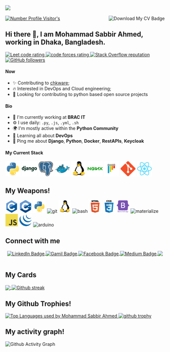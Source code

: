 

<!-- Assalamuwalaikum -->

<a src="https://github.com/msahmedme">
    <img src="https://scontent.fdac99-1.fna.fbcdn.net/v/t39.30808-6/276153283_1393023527813124_4821094672048273153_n.jpg?_nc_cat=105&ccb=1-7&_nc_sid=e3f864&_nc_ohc=uuFCZo5ARVgAX9t5eFP&tn=5bg66K8nR_ISHEwW&_nc_ht=scontent.fdac99-1.fna&oh=00_AT9gMF9y1y6wsDMz780uW3Nj8L3CVaLeR9xaiOzrwhYFSg&oe=63463A43"/>
</a>

<!-- ###########################################################################################################-->

<!--Profile View Counter & CV Download button-->

<p>
    <!-- Profile View Counter -->
    <a href="#" align="left">
        <img src="https://gpvc.arturio.dev/msahmedme" alt="Number Profile Visitor's" height=28>
    </a>
    <!-- CV Download Button-->
    <a href="https://github.com/msahmedme/msahmedme/raw/main/data/Mohammad%20Sabbir%20Ahmed's%20Resume.pdf"
        target="_blank">
        <img src="https://img.shields.io/badge/Checkout-MyCV-Green" alt="Download My CV Badge" height=28
            align="right">
    </a>
</p>

<!-- ###########################################################################################################-->

## Hi there 👋, I am Mohammad Sabbir Ahmed, working in Dhaka, Bangladesh.

<!-- ###########################################################################################################-->

<p align="left">
    <a href="https://leetcode.com/msahmedme/">
        <img src="https://cp-logo.vercel.app/leetcode/msahmedme" alt="Leet code rating" />
    </a>
    <a href="https://codeforces.com/profile/msahmedme">
        <img src="https://raw.githubusercontent.com/msahmedme/cf-stats/main/output/rating.svg"
            alt="code forces rating" />
    </a>
    <a href="https://stackoverflow.com/users/20088705/msahmedme">
        <img alt="Stack Overflow reputation"
            src="https://img.shields.io/stackexchange/stackoverflow/r/20088705?color=orange&label=reputation&logo=stackoverflow">
    </a>
    <a href="https://github.com/msahmedme?tab=followers">
        <img alt="GitHub followers" src="https://img.shields.io/github/followers/msahmedme?color=green&logo=github">
    </a>

</p>

#### Now

- ✨ Contributing to [chkware](https://github.com/chkware/cli);
- :fire: Interested in DevOps and Cloud engineering;
- :calendar: Looking for contributing to python based open source projects

#### Bio

- 🏢 I'm currently working at **BRAC IT**
- ⚙️ I use daily: `.py`, `.js`, `.yml`, `.sh`
- 🌍 I'm mostly active within the **Python Community**
- 🌱 Learning all about **DevOps**
- 💬 Ping me about **Django**, **Python**, **Docker**, **RestAPIs**, **Keycloak**
<!-- - 📫 Reach me: [twitter.com/msahmedme/](https://twitter.com/) -->
<!-- - 📝 Checkout my [Resume](https://github.com/msahmedme/msahmedme/blob/main/data/Mohammad%20Sabbir%20Ahmed's%20Resume.pdf). -->

#### My Current Stack

<img height="48" src="img/python-original.svg" alt="python"> <img height="48" src="img/django-plain-wordmark.svg"
    alt="Django"> <img height="48" src="img/postgresql-original.svg" alt="postgress"> <img height="48"
    src="img/docker-original.svg" alt="Docker"> <img height="48" src="img/linux-original.svg" alt="linux"> <img
    height="48" src="img/nginx-original.svg" alt="nginx"> <img height="48" src="img/pytest-original.svg"
    alt="pytest"> <img height="48" src="img/git-original.svg" alt="git"> <img height="48"
    src="img/react-original.svg" alt="react">



<!-- ###########################################################################################################-->

<div align="left">
    <!--Add virtual judge badges-->
</div>


<!--Tutorial: https://www.sitepoint.com/github-profile-readme/-->

<!-- ###########################################################################################################-->

<!-- Giphy Animation-->
<!-- <div id="header" align="center" >  -->
<!--   <img src="https://media.giphy.com/media/RJVw6tIfb2dIwTHFb0/giphy.gif" height=auto width=100%/> -->
<!-- </div> -->

<!-- ###########################################################################################################-->


## My Weapons!
<p align="left">
    <!-- C-icon -->
    <a href="https://www.cprogramming.com/" target="_blank" rel="noreferrer" style="text-decoration: none;">
        <img src="https://raw.githubusercontent.com/devicons/devicon/master/icons/c/c-original.svg" alt="c"
            width="40" height="40" />
    </a>
    <!-- C++-icon -->
    <a href="https://www.w3schools.com/cpp/" target="_blank" rel="noreferrer" style="text-decoration: none;">
        <img src="https://raw.githubusercontent.com/devicons/devicon/master/icons/cplusplus/cplusplus-original.svg"
            alt="cplusplus" width="40" height="40" />
    </a>
    <!-- Python-icon -->
    <a href="https://www.python.org" target="_blank" rel="noreferrer" style="text-decoration: none;">
        <img src="https://raw.githubusercontent.com/devicons/devicon/master/icons/python/python-original.svg"
            alt="python" width="40" height="40" />
    </a>
    <!-- git-icon -->
    <a href="https://git-scm.com/" target="_blank" rel="noreferrer" style="text-decoration: none;">
        <img src="https://www.vectorlogo.zone/logos/git-scm/git-scm-icon.svg" alt="git" width="40" height="40" />
    </a>
    <!-- Linux-icon -->
    <a href="https://www.linux.org/" target="_blank" rel="noreferrer" style="text-decoration: none;">
        <img src="https://raw.githubusercontent.com/devicons/devicon/master/icons/linux/linux-original.svg"
            alt="linux" width="40" height="40" />
    </a>
    <!-- Bash-icon -->
    <a href="https://www.gnu.org/software/bash/" target="_blank" rel="noreferrer" style="text-decoration: none;">
        <img src="https://www.vectorlogo.zone/logos/gnu_bash/gnu_bash-icon.svg" alt="bash" width="40" height="40" />
    </a>
    <!-- HTML5-icon -->
    <a href="https://www.w3.org/html/" target="_blank" rel="noreferrer" style="text-decoration: none;">
        <img src="https://raw.githubusercontent.com/devicons/devicon/master/icons/html5/html5-original-wordmark.svg"
            alt="html5" width="40" height="40" />
    </a>
    <!-- CSS3-icon -->
    <a href="https://www.w3schools.com/css/" target="_blank" rel="noreferrer" style="text-decoration: none;">
        <img src="https://raw.githubusercontent.com/devicons/devicon/master/icons/css3/css3-original-wordmark.svg"
            alt="css3" width="40" height="40" />
    </a>
    <!-- Bootstrap-icon -->
    <a href="https://getbootstrap.com" target="_blank" rel="noreferrer" style="text-decoration: none;">
        <img src="https://raw.githubusercontent.com/devicons/devicon/master/icons/bootstrap/bootstrap-plain-wordmark.svg"
            alt="bootstrap" width="40" height="40" />
    </a>
    <!-- MaterializeCSS-icon -->
    <a href="https://materializecss.com/" target="_blank" rel="noreferrer" style="text-decoration: none;">
        <img src="https://raw.githubusercontent.com/prplx/svg-logos/5585531d45d294869c4eaab4d7cf2e9c167710a9/svg/materialize.svg"
            alt="materialize" width="40" height="40" />
    </a>
    <!-- JavaScript-icon -->
    <a href="https://developer.mozilla.org/en-US/docs/Web/JavaScript" target="_blank" rel="noreferrer"
        style="text-decoration: none;">
        <img src="https://raw.githubusercontent.com/devicons/devicon/master/icons/javascript/javascript-original.svg"
            alt="javascript" width="40" height="40" />
    </a>
    <!-- jQuery-icon -->
    <a href="https://jquery.com/" target="_blank" rel="noreferrer" style="text-decoration: none;">
        <img src="https://raw.githubusercontent.com/devicons/devicon/master/icons/jquery/jquery-original.svg"
            alt="jQuery" width="40" height="40" />
    </a>
    <!-- Arduino-icon -->
    <a href="https://www.arduino.cc/" target="_blank" rel="noreferrer" style="text-decoration: none;">
        <img src="https://cdn.worldvectorlogo.com/logos/arduino-1.svg" alt="arduino" width="40" height="40" />
    </a>

</p>


<!-- ###########################################################################################################-->

## Connect with me

<div id="badges" align="center">
    <a href="https://www.linkedin.com/in/msahmedme/">
        <img align="center" src="https://shields.io/badge/LinkedIn-blue?logo=linkedin&logoColor=white&style=for-the-badge" alt="LinkedIn Badge" height=28 width=auto>
    </a>
    <a href="mailto:smsabbirahmedse.me@gmail.com">
        <img align="center" src="https://img.shields.io/badge/Gmail-D14836?style=for-the-badge&logo=gmail&logoColor=white" alt="Gamil Badge" height=28 width=auto>
    </a>
    <a href="https://www.facebook.com/msabbirahmedse/">
        <img align="center" src="https://shields.io/badge/Facebook-blue?logo=facebook&logoColor=white&style=for-the-badge" alt="Facebook Badge" height=28 width=auto>
    </a>
    <a href="https://medium.com/@msahmedme">
        <img align="center" src="https://shields.io/badge/Medium-black?logo=medium&logoColor=white&style=for-the-badge" alt="Medium Badge" height=28 width=auto>
    </a>
    <a href="https://twitter.com/msabbirahmedme">
        <img align="center" src="https://img.shields.io/badge/twitter-%231DA1F2.svg?&style=for-the-badge&logo=twitter&logoColor=white" height=28>
    </a>
</div>
<br>


<!-- ###########################################################################################################-->


## My Cards

<a href="#">
    <img align="center" src="https://github-readme-stats.vercel.app/api?username=msahmedme&show_icons=true&theme=radical" width=420 height=auto />
</a>
<a href="https://github-readme-streak-stats.herokuapp.com">
    <img align="center" alt="Github streak" src="https://github-readme-streak-stats.herokuapp.com/?user=msahmedme&theme=radical" width=420 height=auto />
</a>

<!-- ###########################################################################################################-->
## My Github Trophies!

<!--  <summary>:zap: Most Used Languages</summary> -->
<div>
    <p>
        <a href="https://github-readme-stats.vercel.app/api/top-langs/">
            <img alt="Top Languages used by Mohammad Sabbir Ahmed" src="https://github-readme-stats.vercel.app/api/top-langs/?username=msahmedme&theme=radical" width=350 height=auto />
        </a>
        <a href="https://github.com/ryo-ma/github-profile-trophy">
            <img alt="github trophy" src="https://github-profile-trophy.vercel.app/?username=msahmedme&row=2&column=3&theme=radical" width=490 height=auto />
        </a>
    </p>
</div>

<!-- ###########################################################################################################-->


<!-- Github activitiy graph -->
## My activity graph!
<a>
    <img src="https://activity-graph.herokuapp.com/graph?username=msahmedme&bg_color=16213E&color=D3DBFF&line=533483&point=FEB139&area=true&hide_border=false"
        alt="Github Activity Graph" />
</a>

</div>

